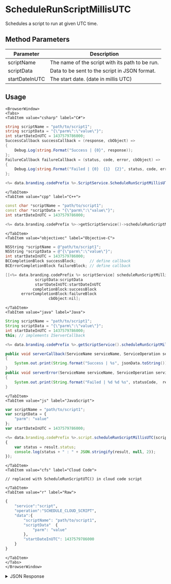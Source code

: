 # ScheduleRunScriptMillisUTC

Schedules a script to run at given UTC time.

<PartialServop service_name="script" operation_name="SCHEDULE_CLOUD_SCRIPT" />

## Method Parameters
Parameter | Description
--------- | -----------
scriptName | The name of the script with its path to be run.
scriptData | Data to be sent to the script in JSON format.
startDateInUTC | The start date. (date in millis UTC)

## Usage

```mdx-code-block
<BrowserWindow>
<Tabs>
<TabItem value="csharp" label="C#">
```

```csharp
string scriptName = "path/to/script1";
string scriptData = "{\"parm\":\"value\"}";
int startDateInUTC = 1437579786000;
SuccessCallback successCallback = (response, cbObject) =>
{
    Debug.Log(string.Format("Success | {0}", response));
};
FailureCallback failureCallback = (status, code, error, cbObject) =>
{
    Debug.Log(string.Format("Failed | {0}  {1}  {2}", status, code, error));
};

<%= data.branding.codePrefix %>.ScriptService.ScheduleRunScriptMillisUTC(scriptName, scriptData, startDateInUTC, successCallback, failureCallback);
```

```mdx-code-block
</TabItem>
<TabItem value="cpp" label="C++">
```

```cpp
const char *scriptName = "path/to/script1";
const char *scriptData = "{\"parm\":\"value\"}";
int startDateInUTC = 1437579786000;

<%= data.branding.codePrefix %>->getScriptService()->scheduleRunScriptMillisUTC(scriptName, scriptData, startDateInUTC, this);
```

```mdx-code-block
</TabItem>
<TabItem value="objectivec" label="Objective-C">
```

```objectivec
NSString *scriptName = @"path/to/script1";
NSString *scriptData = @"{\"parm\":\"value\"}";
int startDateInUTC = 1437579786000;
BCCompletionBlock successBlock;      // define callback
BCErrorCompletionBlock failureBlock; // define callback

[[<%= data.branding.codePrefix %> scriptService] scheduleRunScriptMillisUTC:scriptName
             scriptData:scriptData
             startDateInUTC:startDateInUTC
            completionBlock:successBlock
       errorCompletionBlock:failureBlock
                   cbObject:nil];
```

```mdx-code-block
</TabItem>
<TabItem value="java" label="Java">
```

```java
String scriptName = "path/to/script1";
String scriptData = "{\"parm\":\"value\"}";
int startDateInUTC = 1437579786000;
this; // implements IServerCallback

<%= data.branding.codePrefix %>.getScriptService().scheduleRunScriptMillisUTC(scriptName, scriptData, startDateInUTC, this);

public void serverCallback(ServiceName serviceName, ServiceOperation serviceOperation, JSONObject jsonData)
{
    System.out.print(String.format("Success | %s", jsonData.toString()));
}
public void serverError(ServiceName serviceName, ServiceOperation serviceOperation, int statusCode, int reasonCode, String jsonError)
{
    System.out.print(String.format("Failed | %d %d %s", statusCode,  reasonCode, jsonError.toString()));
}
```

```mdx-code-block
</TabItem>
<TabItem value="js" label="JavaScript">
```

```javascript
var scriptName = "path/to/script1";
var scriptData = {
    "parm": "value"
};
var startDateInUTC = 1437579786000;

<%= data.branding.codePrefix %>.script.scheduleRunScriptMillisUTC(scriptName, scriptData, startDateInUTC, result =>
{
	var status = result.status;
	console.log(status + " : " + JSON.stringify(result, null, 2));
});
```

```mdx-code-block
</TabItem>
<TabItem value="cfs" label="Cloud Code">
```

```cfscript
// replaced with ScheduleRunScriptUTC() in cloud code script
```

```mdx-code-block
</TabItem>
<TabItem value="r" label="Raw">
```

```r
{
    "service":"script",
    "operation":"SCHEDULE_CLOUD_SCRIPT",
    "data":{
        "scriptName": "path/to/script1",
        "scriptData"  {
            "parm": "value" 
        },
        "startDateInUTC": 1437579786000
    }
}
```

```mdx-code-block
</TabItem>
</Tabs>
</BrowserWindow>
```

<details>
<summary>JSON Response</summary>

```json
{
    "status": 200,
    "data": {
        "result": {},
        "scriptName": "testScript",
        "jobId": "48266b95-d197-464d-bb6b-da70aa1e22a9",
        "runState": "Scheduled",
        "description": null,
        "gameId": "10170",
        "runEndTime": 0,
        "parameters": {
            "testParm1": 1
        },
        "runStartTime": 0,
        "scheduledStartTime": 1437576422378
    }
}
```
</details>


